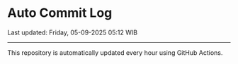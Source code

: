 # Auto Commit Log

Last updated: Friday, 05-09-2025 05:12 WIB

---

This repository is automatically updated every hour using GitHub Actions.
